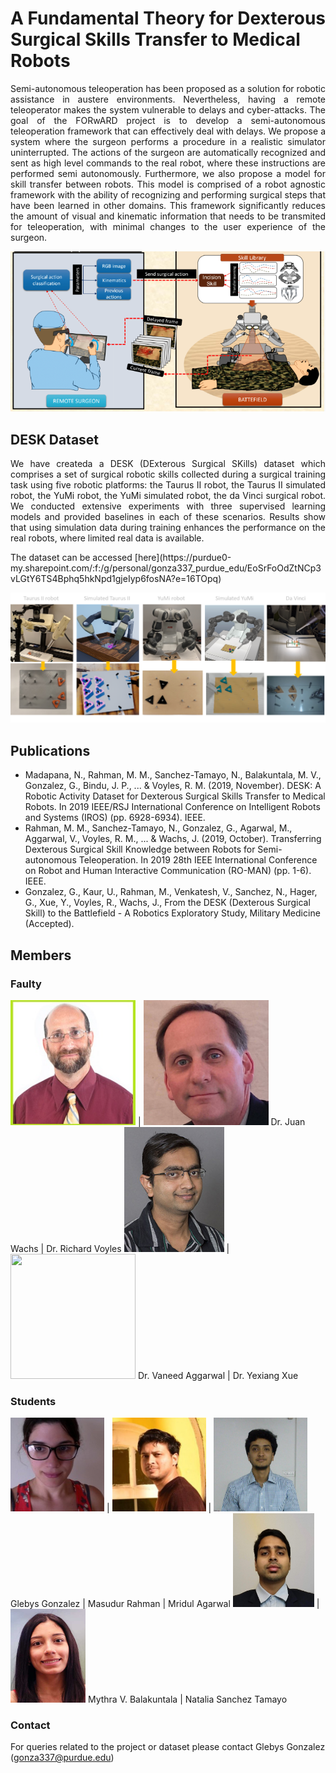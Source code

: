# A Fundamental Theory for Dexterous Surgical Skills Transfer to Medical Robots
<p style="text-align:justify">
Semi-autonomous teleoperation has been proposed as a solution for robotic assistance in austere environments. Nevertheless, having a remote teleoperator makes the system vulnerable to delays and cyber-attacks. The goal of the FORwARD project is to develop a semi-autonomous teleoperation framework that can effectively deal with delays. We propose a system where the surgeon performs a procedure in a realistic simulator uninterrupted. The actions of the surgeon are automatically recognized and sent as high level commands to the real robot, where these instructions are performed semi autonomously. Furthermore, we also propose a model for skill transfer between robots. This model is comprised of a robot agnostic framework with the ability of recognizing and performing surgical steps that have been learned in other domains. This framework significantly reduces the amount of visual and kinematic information that needs to be transmited for teleoperation, with minimal changes to the user experience of the surgeon. 
</p>

<p align="center">
  <img src="framework.png">
</p>


## DESK Dataset
<p style="text-align:justify">
We have createda a DESK (DExterous Surgical SKills) dataset which comprises a set of surgical robotic skills collected during a surgical training task using five robotic platforms: the Taurus II robot, the Taurus II simulated robot, the YuMi robot, the YuMi simulated robot, the da Vinci surgical robot. We conducted extensive experiments with three supervised learning models and provided baselines in each of these scenarios. Results show that using simulation data during training enhances the performance on the real robots, where limited real data is available.
</p>
The dataset can be accessed [here](https://purdue0-my.sharepoint.com/:f:/g/personal/gonza337_purdue_edu/EoSrFoOdZtNCp3vLGtY6TS4Bphq5hkNpd1gjeIyp6fosNA?e=16TOpq)

![Desk Dataset](desk_all.png) 


## Publications

- Madapana, N., Rahman, M. M., Sanchez-Tamayo, N., Balakuntala, M. V., Gonzalez, G., Bindu, J. P., ... & Voyles, R. M. (2019, November). DESK: A Robotic Activity Dataset for Dexterous Surgical Skills Transfer to Medical Robots. In 2019 IEEE/RSJ International Conference on Intelligent Robots and Systems (IROS) (pp. 6928-6934). IEEE.
- Rahman, M. M., Sanchez-Tamayo, N., Gonzalez, G., Agarwal, M., Aggarwal, V., Voyles, R. M., ... & Wachs, J. (2019, October). Transferring Dexterous Surgical Skill Knowledge between Robots for Semi-autonomous Teleoperation. In 2019 28th IEEE International Conference on Robot and Human Interactive Communication (RO-MAN) (pp. 1-6). IEEE.
- Gonzalez, G., Kaur, U., Rahman, M., Venkatesh, V., Sanchez, N., Hager, G., Xue, Y., Voyles, R., Wachs, J., From the DESK (Dexterous Surgical Skill) to the Battlefield - A Robotics Exploratory Study, Military Medicine (Accepted).

## Members
### Faulty

<img width="200" height="200" src="wachs.png"> | <img width="200" height="200" src="voyles.png"> 
 Dr. Juan Wachs | Dr. Richard Voyles 
<img width="160" height="200" src="vaneet.png"> | <img width="200" height="200" src="yexiang.png"> 
Dr. Vaneed Aggarwal | Dr. Yexiang Xue 

### Students

<img width="150" height="150" src="glebys.png"> | <img width="150" height="150" src="masud.png"> | <img width="150" height="150" src="mridul.png">
Glebys Gonzalez | Masudur Rahman | Mridul Agarwal
<img width="130" height="150" src="mythra.jpg"> | <img width="120" height="150" src="natalia.png"> 
Mythra V. Balakuntala | Natalia Sanchez Tamayo
 
### Contact

For queries related to the project or dataset please contact Glebys Gonzalez (gonza337@purdue.edu)
